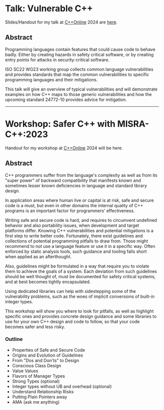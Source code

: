 # Talk: Vulnerable C++

Slides/Handout for my talk at [C++Online](https://cpponline.uk/) 2024 are [here](TalkVulnerableCpp_cpponline2024.pdf).

## Abstract

Programming languages contain features that could cause code to behave badly. Either by creating hazards in safety critical software, or by creating entry points for attacks in security-critical software.

ISO SC22 WG23 working group collects common language vulnerabilities and provides standards that map the common vulnerabilities to specific programming languages and their mitigations.

This talk will give an overview of typical vulnerabilities and will demonstrate examples on how C++ maps to those generic vulnerabilities and how the upcoming standard 24772-10 provides advice for mitigation.

<hr/>

# Workshop: Safer C++ with MISRA-C++:2023

Handout for my workshop at [C++Online](https://cpponline.uk/) 2024 will be here.


## Abstract

C++ programmers suffer from the language's complexity as well as from its "super power" of backward compatibility that manifests known and sometimes lesser known deficiencies in language and standard library design.

In application areas where human live or capital is at risk, safe and secure code is a must, but even in other domains the internal quality of C++ programs is an important factor for programmers' effectiveness.

Writing safe and secure code is hard, and requires to circumvent undefined behavior and also portability issues, when development and target platforms differ. Knowing C++ vulnerabilities and potential mitigations is a first step to write better code. Fortunately, there exist guidelines and collections of potential programming pitfalls to draw from. Those might recommend to not use a language feature or use it in a specific way. Often enforced by static analysis tools, such guidance and tooling falls short when applied as an afterthought.

Also, guidelines might be formulated in a way that require you to violate them to achieve the goals of a system. Each deviation from such guidelines should be well thought of, must be documented for safety critical systems, and at best becomes tightly encapsulated.

Using dedicated libraries can help with sidestepping some of the vulnerability problems, such as the woes of implicit conversions of built-in integer types.

This workshop will show you where to look for pitfalls, as well as highlight specific ones and provides concrete design guidance and some libraries to use for your own C++ design and code to follow, so that your code becomes safer and less risky.

### Outline

*  Properties of Safe and Secure Code
*  Origins and Evolution of Guidelines
*  From "Dos and Don'ts" to Design
*  Conscious Class Design
*  Value Values
*  Flavors of Manager Types
*  Strong Types (optional)
*  Integer types without UB and overhead (optional)
*  Understand Relationship Risks
*  Putting Plain Pointers away
*  AMA (ask me anything)
